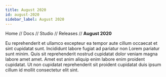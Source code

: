 ```yaml
---
title: August 2020
id: august-2020
sidebar_label: August 2020
---
```


Home // Docs // Studio // Releases // **August 2020**

Eu reprehenderit et ullamco excepteur ea tempor aute cillum occaecat et sint cupidatat sunt. Incididunt labore fugiat ad pariatur non Lorem pariatur sunt minim. Quis sit reprehenderit nostrud cupidatat dolor veniam magna labore amet amet. Amet est anim aliquip enim labore enim proident cupidatat. Ut non cupidatat reprehenderit sit proident cupidatat duis ipsum cillum id mollit consectetur elit sint.

